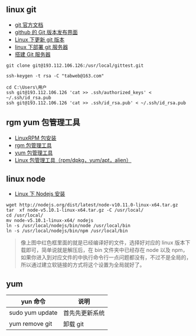 ## linux git

- [git 官方文档](https://git-scm.com/book/zh/v2)
- [github 的 Git 版本发布界面](https://github.com/git/git/releases)
- [Linux 下更新 git 版本](https://blog.csdn.net/qq_19470683/article/details/84140397)
- [linux 下部署 git 服务器](https://www.cnblogs.com/chenglee/p/9766898.html)
- [搭建 Git 服务器](https://www.liaoxuefeng.com/wiki/896043488029600/899998870925664)

```
git clone git@193.112.106.126:/usr/local/gittest.git

ssh-keygen -t rsa -C "tabweb@163.com"

cd C:\Users\用户
ssh git@193.112.106.126 'cat >> .ssh/authorized_keys' < ~/.ssh/id_rsa.pub
ssh git@193.112.106.126 'cat >> .ssh/id_rsa.pub' < ~/.ssh/id_rsa.pub
```

## rgm yum 包管理工具

- [LinuxRPM 包安装](https://www.cnblogs.com/tswhq/p/7868314.html)
- [rgm 包管理工具](https://www.cnblogs.com/mingc/p/7624453.html)
- [yum 包管理工具](https://www.cnblogs.com/mingc/p/7628038.html)
- [Linux 包管理工具（rpm/dpkg，yum/apt，alien）](https://www.cnblogs.com/sonice-cinsy/p/6612887.html)

## linux node

- [Linux 下 Nodejs 安装](https://blog.csdn.net/dwjpeng2/article/details/82994321)

```
wget http://nodejs.org/dist/latest/node-v10.11.0-linux-x64.tar.gz
tar  xf node-v5.10.1-linux-x64.tar.gz -C /usr/local/
cd /usr/local/
mv node-v5.10.1-linux-x64/ nodejs
ln -s /usr/local/nodejs/bin/node /usr/local/bin
ln -s /usr/local/nodejs/bin/npm /usr/local/bin
```

> 像上图中红色框里面的就是已经编译好的文件，选择好对应的 linux 版本下载即可，简单说就是解压后，在 bin 文件夹中已经存在 node 以及 npm，如果你进入到对应文件的中执行命令行一点问题都没有，不过不是全局的，所以通过建立软链接的方式将这个设置为全局就好了。

## yum

| yun 命令        | 说明           |
| --------------- | -------------- |
| sudo yum update | 首先先更新系统 |
| yum remove git  | 卸载 git       |
